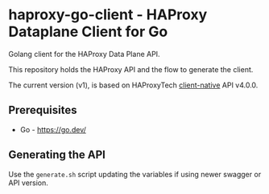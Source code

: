 # haproxy-go-client - HAProxy Dataplane Client for Go

Golang client for the HAProxy Data Plane API.

This repository holds the HAProxy API and the flow to generate the client.

The current version (v1), is based on HAProxyTech [client-native](https://github.com/haproxytech/client-native) API v4.0.0.

## Prerequisites

* Go - <https://go.dev/>

## Generating the API

Use the `generate.sh` script updating the variables if using newer swagger or API version.
